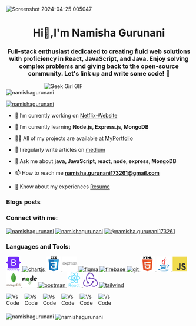 ![Screenshot 2024-04-25 005047](https://github.com/namishagurunani/namishagurunani/assets/126158413/76a66fb7-0797-42ec-ba34-c6ffc30f3179)
<h1 align="center">Hi👋,I'm Namisha Gurunani</h1>
<h3 align="center">Full-stack enthusiast dedicated to creating fluid web solutions with proficiency in React, JavaScript, and Java. Enjoy solving complex problems and giving back to the open-source community. Let's link up and write some code! 🌟</h3>

<img align="right" alt="Geek Girl GIF" width="400" src="https://media.tenor.com/QVC1Nmb9TwUAAAAj/coding.gif"/>


<p align="left"> <img src="https://komarev.com/ghpvc/?username=namishagurunani&label=Profile%20views&color=0e75b6&style=flat" alt="namishagurunani" /> </p>

<p align="left"> <a href="https://twitter.com/namishagurunani" target="blank"><img src="https://img.shields.io/twitter/follow/namishagurunani?logo=twitter&style=for-the-badge" alt="namishagurunani" /></a> </p>

- 🔭 I’m currently working on [Netflix-Website](https://main--netflix.netlify.app/)

- 🌱 I’m currently learning **Node.js, Express.js, MongoDB**
- 👨‍💻 All of my projects are available at [MyPortfolio](https://portfolio-sandy-six-55.vercel.app/)

- 📝 I regularly write articles on [medium](https://medium.com/@namisha.gurunani173261)

- 💬 Ask me about **java, JavaScript, react, node, express, MongoDB**

- 📫 How to reach me **namisha.gurunani173261@gmail.com**

- 📄 Know about my experiences [Resume](https://docs.google.com/document/d/1IBzxCRCEgma1SMaWD_er0YTSi0-JZirX/edit)

### Blogs posts
<!-- BLOG-POST-LIST:START -->
<!-- BLOG-POST-LIST:END -->

<h3 align="left">Connect with me:</h3>
<p align="left">
<a href="https://twitter.com/namishagurunani" target="blank"><img align="center" src="https://raw.githubusercontent.com/rahuldkjain/github-profile-readme-generator/master/src/images/icons/Social/twitter.svg" alt="namishagurunani" height="30" width="40" /></a>
<a href="https://linkedin.com/in/namishagurunani" target="blank"><img align="center" src="https://raw.githubusercontent.com/rahuldkjain/github-profile-readme-generator/master/src/images/icons/Social/linked-in-alt.svg" alt="namishagurunani" height="30" width="40" /></a>
<a href="https://medium.com/@namisha.gurunani173261" target="blank"><img align="center" src="https://raw.githubusercontent.com/rahuldkjain/github-profile-readme-generator/master/src/images/icons/Social/medium.svg" alt="@namisha.gurunani173261" height="30" width="40" /></a>
</p>

<h3 align="left">Languages and Tools:</h3>
<p align="left"> <a href="https://getbootstrap.com" target="_blank" rel="noreferrer"> <img src="https://raw.githubusercontent.com/devicons/devicon/master/icons/bootstrap/bootstrap-plain-wordmark.svg" alt="bootstrap" width="40" height="40"/> </a> <a href="https://www.chartjs.org" target="_blank" rel="noreferrer"> <img src="https://www.chartjs.org/media/logo-title.svg" alt="chartjs" width="40" height="40"/> </a> <a href="https://www.w3schools.com/css/" target="_blank" rel="noreferrer"> <img src="https://raw.githubusercontent.com/devicons/devicon/master/icons/css3/css3-original-wordmark.svg" alt="css3" width="40" height="40"/> </a> <a href="https://expressjs.com" target="_blank" rel="noreferrer"> <img src="https://raw.githubusercontent.com/devicons/devicon/master/icons/express/express-original-wordmark.svg" alt="express" width="40" height="40"/> </a> <a href="https://www.figma.com/" target="_blank" rel="noreferrer"> <img src="https://www.vectorlogo.zone/logos/figma/figma-icon.svg" alt="figma" width="40" height="40"/> </a> <a href="https://firebase.google.com/" target="_blank" rel="noreferrer"> <img src="https://www.vectorlogo.zone/logos/firebase/firebase-icon.svg" alt="firebase" width="40" height="40"/> </a> <a href="https://git-scm.com/" target="_blank" rel="noreferrer"> <img src="https://www.vectorlogo.zone/logos/git-scm/git-scm-icon.svg" alt="git" width="40" height="40"/> </a> <a href="https://www.w3.org/html/" target="_blank" rel="noreferrer"> <img src="https://raw.githubusercontent.com/devicons/devicon/master/icons/html5/html5-original-wordmark.svg" alt="html5" width="40" height="40"/> </a> <a href="https://www.java.com" target="_blank" rel="noreferrer"> <img src="https://raw.githubusercontent.com/devicons/devicon/master/icons/java/java-original.svg" alt="java" width="40" height="40"/> </a> <a href="https://developer.mozilla.org/en-US/docs/Web/JavaScript" target="_blank" rel="noreferrer"> <img src="https://raw.githubusercontent.com/devicons/devicon/master/icons/javascript/javascript-original.svg" alt="javascript" width="40" height="40"/> </a> <a href="https://www.mongodb.com/" target="_blank" rel="noreferrer"> <img src="https://raw.githubusercontent.com/devicons/devicon/master/icons/mongodb/mongodb-original-wordmark.svg" alt="mongodb" width="40" height="40"/> </a> <a href="https://nodejs.org" target="_blank" rel="noreferrer"> <img src="https://raw.githubusercontent.com/devicons/devicon/master/icons/nodejs/nodejs-original-wordmark.svg" alt="nodejs" width="40" height="40"/> </a> <a href="https://postman.com" target="_blank" rel="noreferrer"> <img src="https://www.vectorlogo.zone/logos/getpostman/getpostman-icon.svg" alt="postman" width="40" height="40"/> </a> <a href="https://reactjs.org/" target="_blank" rel="noreferrer"> <img src="https://raw.githubusercontent.com/devicons/devicon/master/icons/react/react-original-wordmark.svg" alt="react" width="40" height="40"/> </a> <a href="https://redux.js.org" target="_blank" rel="noreferrer"> <img src="https://raw.githubusercontent.com/devicons/devicon/master/icons/redux/redux-original.svg" alt="redux" width="40" height="40"/> </a> <a href="https://tailwindcss.com/" target="_blank" rel="noreferrer"> <img src="https://www.vectorlogo.zone/logos/tailwindcss/tailwindcss-icon.svg" alt="tailwind" width="40" height="40"/> </a> </p>
<div style="display: flex; align-items: center; gap: 10px;">
    <img src="https://w7.pngwing.com/pngs/362/1/png-transparent-microsoft-visual-studio-code-alt-macos-bigsur-icon-thumbnail.png" alt="VsCode" width="40" height="40" />
    <img src="https://encrypted-tbn0.gstatic.com/images?q=tbn:ANd9GcSRtrG3PLv_HMpjhg1Ud-0vbXSjjbZbaR2KJQ&usqp=CAU" alt="VsCode" width="40" height="40" />
    <img src="https://encrypted-tbn0.gstatic.com/images?q=tbn:ANd9GcSvLyItQsYg8ynSftXGmXfrbLK-XUop4JrN1g&usqp=CAU" alt="VsCode" width="40" height="40" />
  <img src="https://encrypted-tbn0.gstatic.com/images?q=tbn:ANd9GcQtXoMe5_dYUrkV6NfqUrzH7YHuwEqXNbsy0g&usqp=CAU" alt="VsCode" width="40" height="40" />
  <img src="https://encrypted-tbn0.gstatic.com/images?q=tbn:ANd9GcRcMoldSQqD6pVoJWCYEuJYKP3boX3Rl8GBwg&usqp=CAU" alt="VsCode" width="40" height="40" />
  <img src="https://encrypted-tbn0.gstatic.com/images?q=tbn:ANd9GcRQyz3gZd7rCwxIcKd156heefXqSQleWViH4g&usqp=CAU" alt="VsCode" width="40" height="40" />
</div>


<p><img align="left" src="https://github-readme-stats.vercel.app/api/top-langs?username=namishagurunani&show_icons=true&locale=en&layout=compact" alt="namishagurunani" /></p>

<p>&nbsp;<img align="center" src="https://github-readme-stats.vercel.app/api?username=namishagurunani&show_icons=true&locale=en" alt="namishagurunani" /></p>


